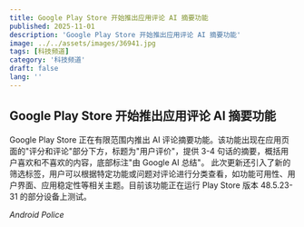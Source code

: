 ```yaml
---
title: Google Play Store 开始推出应用评论 AI 摘要功能
published: 2025-11-01
description: 'Google Play Store 开始推出应用评论 AI 摘要功能'
image: ../../assets/images/36941.jpg
tags: [科技频道]
category: '科技频道'
draft: false
lang: ''
---
```


## Google Play Store 开始推出应用评论 AI 摘要功能

Google Play Store 正在有限范围内推出 AI 评论摘要功能。该功能出现在应用页面的"评分和评论"部分下方，标题为"用户评价"，提供 3-4 句话的摘要，概括用户喜欢和不喜欢的内容，底部标注"由 Google AI 总结"。
此次更新还引入了新的筛选标签，用户可以根据特定功能或问题对评论进行分类查看，如功能可用性、用户界面、应用稳定性等相关主题。目前该功能正在运行 Play Store 版本 48.5.23-31 的部分设备上测试。

*Android Police*
